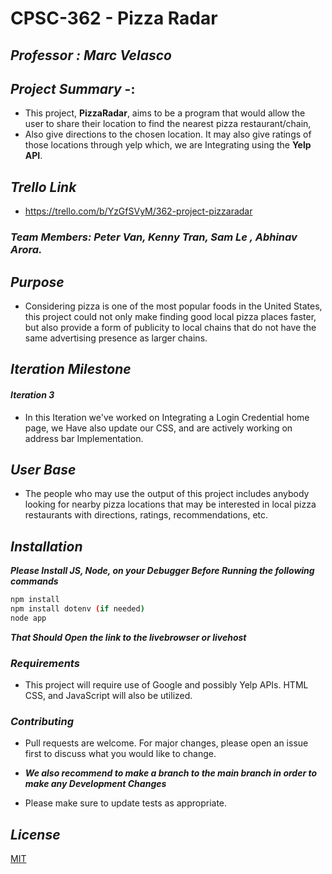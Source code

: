 #  **CPSC-362 - Pizza Radar**
## ***Professor : Marc Velasco***
## ***Project Summary*** -: 
* This project, **PizzaRadar**, aims to be a program that would allow the user to share their location to find the nearest pizza restaurant/chain,
* Also give directions to the chosen location. It may also give ratings of those locations through yelp which, we are Integrating using the **Yelp API**. 

## ***Trello Link***

* https://trello.com/b/YzGfSVyM/362-project-pizzaradar

### ***Team Members: Peter Van, Kenny Tran, Sam Le , Abhinav Arora.*** 

## ***Purpose***
* Considering pizza is one of the most popular foods in the United States, this project could not only make finding good local pizza places faster, but also provide a form of publicity to local chains that do not have the same advertising presence as larger chains.

## ***Iteration Milestone***

#### ***Iteration 3***

* In this Iteration we've worked on Integrating a Login Credential home page, we Have also update our CSS, and are actively working on address bar Implementation.

## ***User Base***
* The people who may use the output of this project includes anybody looking for nearby pizza locations that may be interested in local pizza restaurants with directions, ratings, recommendations, etc.


## ***Installation***
***Please Install JS, Node, on your Debugger Before Running the following commands***
```bash
npm install
npm install dotenv (if needed)
node app
```
***That Should Open the link to the livebrowser or livehost***  

### ***Requirements***

* This project will require use of Google and possibly Yelp APIs. HTML CSS, and JavaScript will also be utilized.


### ***Contributing***
* Pull requests are welcome. For major changes, please open an issue first to discuss what you would like to change.

*  ***We also recommend to make a branch to the main branch in order to make any Development Changes*** 

* Please make sure to update tests as appropriate.

## ***License***
[MIT](https://choosealicense.com/licenses/mit/)